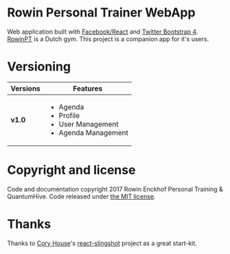 # Rowin Personal Trainer WebApp
Web application built with [Facebook/React](https://facebook.github.io/react/) and [Twitter Bootstrap 4](https://v4-alpha.getbootstrap.com/).  
[RowinPT](http://www.rowinpt.com/) is a Dutch gym. This project is a companion app for it's users.
# Versioning
| **Versions** | **Features** |
|--------------|--------------|
| **v1.0** | <ul><li>Agenda</li><li>Profile</li><li>User Management</li><li>Agenda Management</li></ul>

# Copyright and license
Code and documentation copyright 2017 Rowin Enckhof Personal Training & QuantumHive. Code released under [the MIT license](https://github.com/quantumhive/rowinpt-react/blob/master/LICENSE).

# Thanks
Thanks to [Cory House](https://github.com/coryhouse)'s [react-slingshot](https://github.com/coryhouse/react-slingshot) project as a great start-kit.
